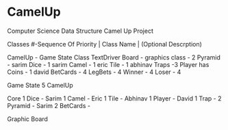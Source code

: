 # CamelUp
Computer Science Data Structure Camel Up Project

Classes
#-Sequence Of Priority | Class Name | (Optional Descrption)

CamelUp - Game State Class
TextDriver
Board - graphics class - 2
Pyramid - sarim
Dice - 1 sarim
Camel - 1 eric 
Tile - 1 abhinav
Traps -3
Player has Coins - 1 david
BetCards - 4
LegBets - 4
Winner - 4
Loser - 4


Game State
	5 CamelUp

Core
	1 Dice			-	Sarim
	1 Camel			-	Eric
	1 Tile			-	Abhinav
	1 Player		- David
	1 Trap			- 
	2 Pyramid		-	Sarim
	2 BetCards	- 
	

Graphic
	Board 
